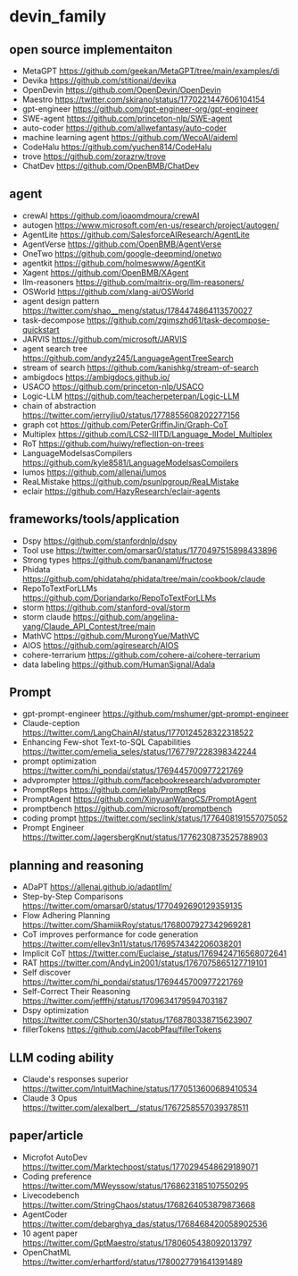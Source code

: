 # devin_family
## open source implementaiton
- MetaGPT https://github.com/geekan/MetaGPT/tree/main/examples/di
- Devika https://github.com/stitionai/devika
- OpenDevin https://github.com/OpenDevin/OpenDevin
- Maestro https://twitter.com/skirano/status/1770221447606104154
- gpt-engineer https://github.com/gpt-engineer-org/gpt-engineer
- SWE-agent https://github.com/princeton-nlp/SWE-agent
- auto-coder https://github.com/allwefantasy/auto-coder
- machine learning agent https://github.com/WecoAI/aideml
- CodeHalu https://github.com/yuchen814/CodeHalu
- trove https://github.com/zorazrw/trove
- ChatDev https://github.com/OpenBMB/ChatDev

## agent
- crewAI https://github.com/joaomdmoura/crewAI
- autogen https://www.microsoft.com/en-us/research/project/autogen/
- AgentLite https://github.com/SalesforceAIResearch/AgentLite
- AgentVerse https://github.com/OpenBMB/AgentVerse
- OneTwo https://github.com/google-deepmind/onetwo
- agentkit https://github.com/holmeswww/AgentKit
- Xagent https://github.com/OpenBMB/XAgent
- llm-reasoners https://github.com/maitrix-org/llm-reasoners/
- OSWorld https://github.com/xlang-ai/OSWorld
- agent design pattern https://twitter.com/shao__meng/status/1784474864113570027
- task-decompose https://github.com/zgimszhd61/task-decompose-quickstart
- JARVIS https://github.com/microsoft/JARVIS
- agent search tree https://github.com/andyz245/LanguageAgentTreeSearch
- stream of search https://github.com/kanishkg/stream-of-search
- ambigdocs https://ambigdocs.github.io/
- USACO https://github.com/princeton-nlp/USACO
- Logic-LLM https://github.com/teacherpeterpan/Logic-LLM
- chain of abstraction https://twitter.com/jerryjliu0/status/1778855608202277156
- graph cot https://github.com/PeterGriffinJin/Graph-CoT
- Multiplex https://github.com/LCS2-IIITD/Language_Model_Multiplex
- RoT https://github.com/huiwy/reflection-on-trees
- LanguageModelsasCompilers https://github.com/kyle8581/LanguageModelsasCompilers
- lumos https://github.com/allenai/lumos
- ReaLMistake https://github.com/psunlpgroup/ReaLMistake
- eclair https://github.com/HazyResearch/eclair-agents

## frameworks/tools/application
- Dspy https://github.com/stanfordnlp/dspy
- Tool use https://twitter.com/omarsar0/status/1770497515898433896
- Strong types https://github.com/bananaml/fructose
- Phidata https://github.com/phidatahq/phidata/tree/main/cookbook/claude
- RepoToTextForLLMs https://github.com/Doriandarko/RepoToTextForLLMs
- storm https://github.com/stanford-oval/storm
- storm claude https://github.com/angelina-yang/Claude_API_Contest/tree/main
- MathVC https://github.com/MurongYue/MathVC
- AIOS https://github.com/agiresearch/AIOS
- cohere-terrarium https://github.com/cohere-ai/cohere-terrarium
- data labeling https://github.com/HumanSignal/Adala

## Prompt
- gpt-prompt-engineer https://github.com/mshumer/gpt-prompt-engineer
- Claude-ception https://twitter.com/LangChainAI/status/1770124528322318522
- Enhancing Few-shot Text-to-SQL Capabilities https://twitter.com/emelia_seles/status/1767797228398342244
- prompt optimization https://twitter.com/hi_pondai/status/1769445700977221769
- advprompter https://github.com/facebookresearch/advprompter
- PromptReps https://github.com/ielab/PromptReps
- PromptAgent https://github.com/XinyuanWangCS/PromptAgent
- promptbench https://github.com/microsoft/promptbench
- coding prompt https://twitter.com/seclink/status/1776408191557075052
- Prompt Engineer https://twitter.com/JagersbergKnut/status/1776230873525788903

## planning and reasoning 
- ADaPT https://allenai.github.io/adaptllm/
- Step-by-Step Comparisons https://twitter.com/omarsar0/status/1770492690129359135
- Flow Adhering Planning https://twitter.com/ShamiikRoy/status/1768007927342969281
- CoT improves performance for code generation https://twitter.com/ellev3n11/status/1769574342206038201
- Implicit CoT https://twitter.com/Euclaise_/status/1769424716568072641
- RAT https://twitter.com/AndyLin2001/status/1767075865127719101
- Self discover https://twitter.com/hi_pondai/status/1769445700977221769
- Self-Correct Their Reasoning https://twitter.com/jefffhj/status/1709634179594703187
- Dspy optimization https://twitter.com/CShorten30/status/1768780338715623907
- fillerTokens https://github.com/JacobPfau/fillerTokens

## LLM coding ability
- Claude's responses superior https://twitter.com/IntuitMachine/status/1770513600689410534
- Claude 3 Opus https://twitter.com/alexalbert__/status/1767258557039378511

## paper/article
- Microfot AutoDev https://twitter.com/Marktechpost/status/1770294548629189071
- Coding preference https://twitter.com/MWeyssow/status/1768623185107550295
- Livecodebench https://twitter.com/StringChaos/status/1768264053879873668
- AgentCoder https://twitter.com/debarghya_das/status/1768468420058902536
- 10 agent paper https://twitter.com/GptMaestro/status/1780605438092013797
- OpenChatML https://twitter.com/erhartford/status/1780027791641391489

